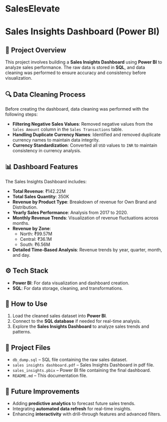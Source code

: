 # SalesElevate
# Sales Insights Dashboard (Power BI)

## 📌 Project Overview
This project involves building a **Sales Insights Dashboard** using **Power BI** to analyze sales performance. The raw data is stored in **SQL**, and data cleaning was performed to ensure accuracy and consistency before visualization.

## 🔍 Data Cleaning Process
Before creating the dashboard, data cleaning was performed with the following steps:
- **Filtering Negative Sales Values**: Removed negative values from the `Sales Amount` column in the `Sales Transactions` table.
- **Handling Duplicate Currency Names**: Identified and removed duplicate currency names to maintain data integrity.
- **Currency Standardization**: Converted all `USD` values to `INR` to maintain consistency in currency analysis.

## 📊 Dashboard Features
The Sales Insights Dashboard includes:
- **Total Revenue**: ₹142.22M
- **Total Sales Quantity**: 350K
- **Revenue by Product Type**: Breakdown of revenue for Own Brand and Distribution.
- **Yearly Sales Performance**: Analysis from 2017 to 2020.
- **Monthly Revenue Trends**: Visualization of revenue fluctuations across months.
- **Revenue by Zone**:
  - North: ₹99.57M
  - Central: ₹36.1M
  - South: ₹6.56M
- **Detailed Time-Based Analysis**: Revenue trends by year, quarter, month, and day.

## ⚙️ Tech Stack
- **Power BI**: For data visualization and dashboard creation.
- **SQL**: For data storage, cleaning, and transformations.


## 🚀 How to Use
1. Load the cleaned sales dataset into **Power BI**.
2. Connect to the **SQL database** if needed for real-time analysis.
3. Explore the **Sales Insights Dashboard** to analyze sales trends and patterns.

## 📎 Project Files
- `db_dump.sql` – SQL file containing the raw sales dataset.
- `sales insights dashboard.pdf` – Sales Insights Dashboard in pdf file.
- `sales_insights.pbix` – Power BI file containing the final dashboard.
- `README.md` – This documentation file.

## 📢 Future Improvements
- Adding **predictive analytics** to forecast future sales trends.
- Integrating **automated data refresh** for real-time insights.
- Enhancing **interactivity** with drill-through features and advanced filters.




